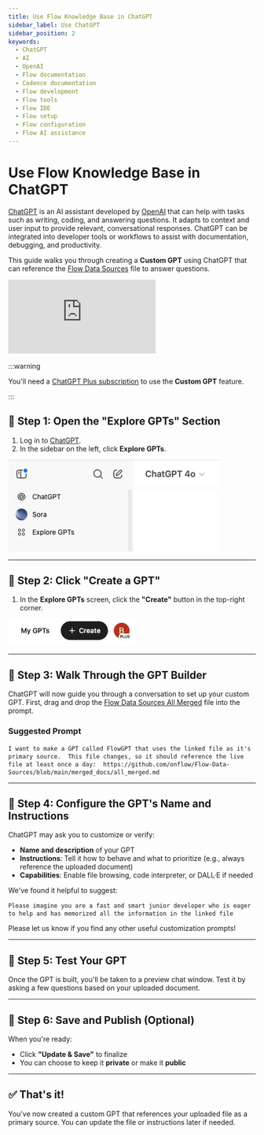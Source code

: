 ```yaml
---
title: Use Flow Knowledge Base in ChatGPT
sidebar_label: Use ChatGPT
sidebar_position: 2
keywords:
  - ChatGPT
  - AI
  - OpenAI
  - Flow documentation
  - Cadence documentation
  - Flow development
  - Flow tools
  - Flow IDE
  - Flow setup
  - Flow configuration
  - Flow AI assistance
---
```


# Use Flow Knowledge Base in ChatGPT

[ChatGPT] is an AI assistant developed by [OpenAI] that can help with tasks such as writing, coding, and answering questions. It adapts to context and user input to provide relevant, conversational responses. ChatGPT can be integrated into developer tools or workflows to assist with documentation, debugging, and productivity.

This guide walks you through creating a **Custom GPT** using ChatGPT that can reference the [Flow Data Sources] file to answer questions.

<div style={{ position: 'relative', paddingBottom: '56.25%', height: 0, overflow: 'hidden', maxWidth: '100%' }}>
  <iframe 
    style={{ position: 'absolute', top: 0, left: 0, width: '100%', height: '100%' }}
    src="https://www.youtube.com/embed/Lu6KrNvGthI" 
    title="YouTube video player" 
    frameborder="0" 
    allow="accelerometer; autoplay; clipboard-write; encrypted-media; gyroscope; picture-in-picture" 
    allowfullscreen
  ></iframe>
</div>

:::warning

You'll need a [ChatGPT Plus subscription] to use the **Custom GPT** feature.

:::

## 📍 Step 1: Open the "Explore GPTs" Section

1. Log in to [ChatGPT].
2. In the sidebar on the left, click **Explore GPTs**.

![explore gpts](explore-gpts.png)

---

## 📍 Step 2: Click "Create a GPT"

1. In the **Explore GPTs** screen, click the **"Create"** button in the top-right corner.

![create](create.png)

---

## 📍 Step 3: Walk Through the GPT Builder

ChatGPT will now guide you through a conversation to set up your custom GPT. First, drag and drop the [Flow Data Sources All Merged] file into the prompt.

### Suggested Prompt

```text
I want to make a GPT called FlowGPT that uses the linked file as it's primary source.  This file changes, so it should reference the live file at least once a day:  https://github.com/onflow/Flow-Data-Sources/blob/main/merged_docs/all_merged.md
```

---

## 📍 Step 4: Configure the GPT's Name and Instructions

ChatGPT may ask you to customize or verify:

- **Name and description** of your GPT
- **Instructions**: Tell it how to behave and what to prioritize (e.g., always reference the uploaded document)
- **Capabilities**: Enable file browsing, code interpreter, or DALL·E if needed

We've found it helpful to suggest:

```text
Please imagine you are a fast and smart junior developer who is eager to help and has memorized all the information in the linked file
```

Please let us know if you find any other useful customization prompts!

---

## 📍 Step 5: Test Your GPT

Once the GPT is built, you'll be taken to a preview chat window. Test it by asking a few questions based on your uploaded document.

---

## 📍 Step 6: Save and Publish (Optional)

When you're ready:

- Click **"Update & Save"** to finalize
- You can choose to keep it **private** or make it **public**

---

## ✅ That's it!

You've now created a custom GPT that references your uploaded file as a primary source. You can update the file or instructions later if needed.

[ChatGPT]: https://chatgpt.com/
[OpenAI]: https://openai.com/
[ChatGPT Plus subscription]: https://chat.openai.com
[Flow Data Sources]: ../flow-data-sources.md
[Flow Data Sources All Merged]: https://github.com/onflow/Flow-Data-Sources/blob/main/merged_docs/all_merged.md
